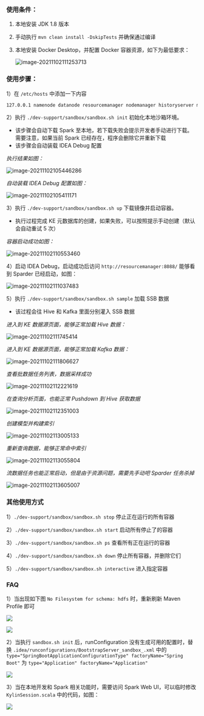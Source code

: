### 使用条件：

1. 本地安装 JDK 1.8 版本

2. 手动执行 `mvn clean install -DskipTests` 并确保通过编译

3. 本地安装 Docker Desktop，并配置 Docker 容器资源，如下为最低要求：

   ![image-20211102111253713](./images/image-20211102111253713.png)



### 使用步骤：

1）在 `/etc/hosts` 中添加一下内容

```bash
127.0.0.1 namenode datanode resourcemanager nodemanager historyserver mysql zookeeper influxdb hivemetastore hiveserver kafka
```



2）执行 `./dev-support/sandbox/sandbox.sh init` 初始化本地沙箱环境。

- 该步骤会自动下载 Spark 至本地，若下载失败会提示开发者手动进行下载。需要注意，如果当前 Spark 已经存在，程序会删除它并重新下载
- 该步骤会自动装载 IDEA Debug 配置

*执行结果如图：*

![image-20211102105446286](./images/image-20211102105446286.png)

*自动装载 IDEA Debug 配置如图：*

![image-20211102105411171](./images/image-20211102105411171.png)



3）执行 `./dev-support/sandbox/sandbox.sh up` 下载镜像并启动容器。

- 执行过程完成 KE 元数据库的创建，如果失败，可以按照提示手动创建（默认会自动重试 5 次）

*容器启动成功如图：*

![image-20211102110553460](./images/image-20211102110553460.png)



4）启动 IDEA Debug，启动成功后访问 `http://resourcemanager:8088/` 能够看到 Sparder 已经启动，如图：

![image-20211102111037483](./images/image-20211102111037483.png)



5）执行 `./dev-support/sandbox/sandbox.sh sample` 加载 SSB 数据

- 该过程会往 Hive 和 Kafka 里面分别灌入 SSB 数据



*进入到 KE 数据源页面，能够正常加载 Hive 数据：*

![image-20211102111745414](./images/image-20211102111745414.png)

*进入到 KE 数据源页面，能够正常加载 Kafka 数据：*

![image-20211102111806627](./images/image-20211102111806627.png)



*查看批数据任务列表，数据采样成功*

![image-20211102112221619](./images/image-20211102112221619.png)



*在查询分析页面，也能正常 Pushdown 到 Hive 获取数据*

![image-20211102112351003](./images/image-20211102112351003.png)



*创建模型并构建索引*

![image-20211102113005133](./images/image-20211102113005133.png)



*重新查询数据，能够正常命中索引*

![image-20211102113055804](./images/image-20211102113055804.png)



*流数据任务也能正常启动，但是由于资源问题，需要先手动吧 Sparder 任务杀掉*

![image-20211102113605007](./images/image-20211102113605007.png)



### 其他使用方式

1）`./dev-support/sandbox/sandbox.sh stop` 停止正在运行的所有容器

2）`./dev-support/sandbox/sandbox.sh start` 启动所有停止了的容器

3）`./dev-support/sandbox/sandbox.sh ps` 查看所有正在运行的容器

4）`./dev-support/sandbox/sandbox.sh down` 停止所有容器，并删除它们

5）`./dev-support/sandbox/sandbox.sh interactive` 进入指定容器

### FAQ

1）当出现如下图 `No Filesystem for schema: hdfs` 时，重新刷新 Maven Profile 即可

![](./images/img_8835f30f-7805-4951-808d-45469370fa7g.png)

![](images/6nP8shbaNX.png)

2）当执行 `sandbox.sh init` 后，runConfiguration 没有生成可用的配置时，替换 `.idea/runconfigurations/BootstrapServer_sandbox_.xml` 中的 `type="SpringBootApplicationConfigurationType" factoryName="Spring Boot"` 为 `type="Application" factoryName="Application"`

![](images/img.png)

3）当在本地开发和 Spark 相关功能时，需要访问 Spark Web UI，可以临时修改 `KylinSession.scala` 中的代码，如图：

![](images/img_1.png)